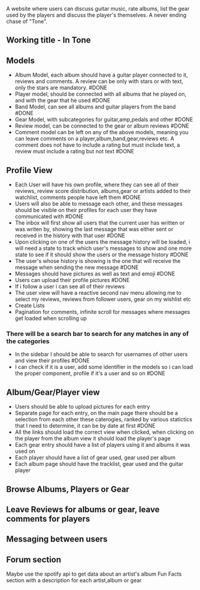 

A website where users can discuss guitar music, rate albums, list the gear used by the players and discuss the player's themselves. A never ending chase of "Tone".

## Working title - In Tone

## Models
- Album Model, each album should have a guitar player connected to it, reviews and comments. A review can be only with stars or with text, only the stars are mandatory. #DONE 
- Player model, should be connected with all albums that he played on, and with the gear that he used #DONE 
- Band Model, can see all albums and guitar players from the band #DONE 
- Gear Model, with subcategories for guitar,amp,pedals and other #DONE 
- Review model, can be connected to the gear or album reviews #DONE 
- Comment model can be left on any of the above models, meaning you can leave comments on a player,album,band,gear,reviews etc. A comment does not have to include a rating but must include text, a review must include a rating but not text #DONE 
## Profile View
- Each User will have his own profile, where they can see all of their reviews, review score distribution, albums,gear or artists added to their watchlist, comments people have left them #DONE 
- Users will also be able to message each other, and these messages should be visible on their profiles for each user they have communicated with #DONE 
- The inbox will first show all users that the current user has written or was writen by, showing the last message that was either sent or received in the history with that user #DONE 
- Upon clicking on one of the users the message history will be loaded, i will need a state to track which user's messages to show and one more state to see if it should show the users or the message history #DONE 
- The user's whose history is showing is the one that will receive the message when sending the new message #DONE 
- Messages should have pictures as well as text and emoji #DONE 
- Users can upload their profile pictures #DONE 
- If i follow a user i can see all of their reviews
- The user view will have a reactive second nav menu allowing me to select my reviews, reviews from follower users, gear on my wishlist etc
- Create Lists
- Pagination for comments, infinite scroll for messages where messages get loaded when scrolling up

### There will be a search bar to search for any matches in any of the categories
- In the sidebar I should be able to search for usernames of other users and view their profiles #DONE 
- I can check if it is a user, add some identifier in the models so i can load the proper component, profile if it's a user and so on #DONE 
## Album/Gear/Player view
- Users should be able to upload pictures for each entry
- Separate page for each entry, on the main page there should be a selection from each other these caterogies, ranked by various statictics that I need to determine, it can be by date at first #DONE 
- All the links should load the correct view when clicked, when clicking on the player from the album view it should load the player's page 
- Each gear entry should have a list of players using it and albums it was used on
- Each player should have a list of gear used, gear used per album
- Each album page should have the tracklist, gear used and the guitar player
## Browse Albums, Players or Gear
## Leave Reviews for albums or gear, leave comments for players
## Messaging between users
## Forum section
Maybe use the spotify api to get data about an artist's album
Fun Facts section with a description for each artist,album or gear
